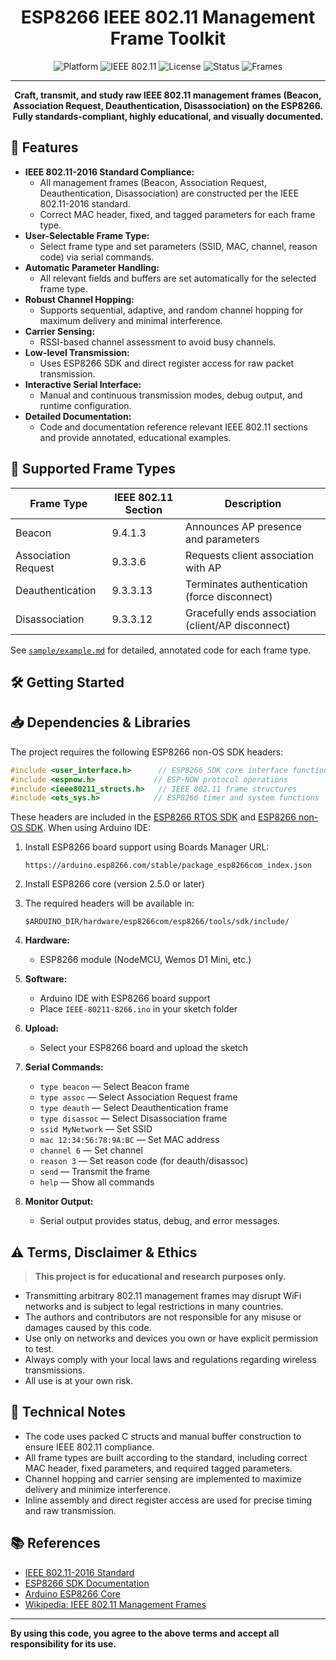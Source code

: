 <div align="center">
  <h1>ESP8266 IEEE 802.11 Management Frame Toolkit</h1>
  
  <p>
    <img src="https://img.shields.io/badge/Platform-ESP8266-blue.svg" alt="Platform">
    <img src="https://img.shields.io/badge/Standard-IEEE%20802.11-ff69b4.svg" alt="IEEE 802.11">
    <img src="https://img.shields.io/badge/License-Educational%20%7C%20Research-important.svg" alt="License">
    <img src="https://img.shields.io/badge/Status-Active-brightgreen.svg" alt="Status">
    <img src="https://img.shields.io/badge/Frames-Beacon%20%7C%20Assoc%20Req%20%7C%20Deauth%20%7C%20Disassoc-orange.svg" alt="Frames">
  </p>
</div>

---


<p align="center">
  <b>Craft, transmit, and study raw IEEE 802.11 management frames (Beacon, Association Request, Deauthentication, Disassociation) on the ESP8266.<br>
  Fully standards-compliant, highly educational, and visually documented.</b>
</p>

## 🚀 Features

- **IEEE 802.11-2016 Standard Compliance:**
  - All management frames (Beacon, Association Request, Deauthentication, Disassociation) are constructed per the IEEE 802.11-2016 standard.
  - Correct MAC header, fixed, and tagged parameters for each frame type.
- **User-Selectable Frame Type:**
  - Select frame type and set parameters (SSID, MAC, channel, reason code) via serial commands.
- **Automatic Parameter Handling:**
  - All relevant fields and buffers are set automatically for the selected frame type.
- **Robust Channel Hopping:**
  - Supports sequential, adaptive, and random channel hopping for maximum delivery and minimal interference.
- **Carrier Sensing:**
  - RSSI-based channel assessment to avoid busy channels.
- **Low-level Transmission:**
  - Uses ESP8266 SDK and direct register access for raw packet transmission.
- **Interactive Serial Interface:**
  - Manual and continuous transmission modes, debug output, and runtime configuration.
- **Detailed Documentation:**
  - Code and documentation reference relevant IEEE 802.11 sections and provide annotated, educational examples.

## 📡 Supported Frame Types

| Frame Type            | IEEE 802.11 Section | Description                                      |
|----------------------|---------------------|--------------------------------------------------|
| Beacon               | 9.4.1.3             | Announces AP presence and parameters              |
| Association Request  | 9.3.3.6             | Requests client association with AP               |
| Deauthentication     | 9.3.3.13            | Terminates authentication (force disconnect)      |
| Disassociation       | 9.3.3.12            | Gracefully ends association (client/AP disconnect)|

See [`sample/example.md`](IEEE-80211-8266/sample/example.md) for detailed, annotated code for each frame type.

## 🛠️ Getting Started
## 📥 Dependencies & Libraries

The project requires the following ESP8266 non-OS SDK headers:

```c
#include <user_interface.h>      // ESP8266 SDK core interface functions
#include <espnow.h>             // ESP-NOW protocol operations
#include <ieee80211_structs.h>   // IEEE 802.11 frame structures
#include <ets_sys.h>            // ESP8266 timer and system functions
```

These headers are included in the [ESP8266 RTOS SDK](https://github.com/espressif/ESP8266_RTOS_SDK) and [ESP8266 non-OS SDK](https://github.com/espressif/ESP8266_NONOS_SDK). When using Arduino IDE:

1. Install ESP8266 board support using Boards Manager URL:
   ```
   https://arduino.esp8266.com/stable/package_esp8266com_index.json
   ```
2. Install ESP8266 core (version 2.5.0 or later)
3. The required headers will be available in:
   ```
   $ARDUINO_DIR/hardware/esp8266com/esp8266/tools/sdk/include/
   ```


1. **Hardware:**
   - ESP8266 module (NodeMCU, Wemos D1 Mini, etc.)
2. **Software:**
   - Arduino IDE with ESP8266 board support
   - Place `IEEE-80211-8266.ino` in your sketch folder
3. **Upload:**
   - Select your ESP8266 board and upload the sketch
4. **Serial Commands:**
   - `type beacon` — Select Beacon frame
   - `type assoc` — Select Association Request frame
   - `type deauth` — Select Deauthentication frame
   - `type disassoc` — Select Disassociation frame
   - `ssid MyNetwork` — Set SSID
   - `mac 12:34:56:78:9A:BC` — Set MAC address
   - `channel 6` — Set channel
   - `reason 3` — Set reason code (for deauth/disassoc)
   - `send` — Transmit the frame
   - `help` — Show all commands
5. **Monitor Output:**
   - Serial output provides status, debug, and error messages.

## ⚠️ Terms, Disclaimer & Ethics

> **This project is for educational and research purposes only.**

- Transmitting arbitrary 802.11 management frames may disrupt WiFi networks and is subject to legal restrictions in many countries.
- The authors and contributors are not responsible for any misuse or damages caused by this code.
- Use only on networks and devices you own or have explicit permission to test.
- Always comply with your local laws and regulations regarding wireless transmissions.
- All use is at your own risk.

## 📝 Technical Notes
- The code uses packed C structs and manual buffer construction to ensure IEEE 802.11 compliance.
- All frame types are built according to the standard, including correct MAC header, fixed parameters, and required tagged parameters.
- Channel hopping and carrier sensing are implemented to maximize delivery and minimize interference.
- Inline assembly and direct register access are used for precise timing and raw transmission.

## 📚 References
- [IEEE 802.11-2016 Standard](https://standards.ieee.org/standard/802_11-2016.html)
- [ESP8266 SDK Documentation](https://docs.espressif.com/projects/esp8266-rtos-sdk/en/latest/esp8266/)
- [Arduino ESP8266 Core](https://github.com/esp8266/Arduino)
- [Wikipedia: IEEE 802.11 Management Frames](https://en.wikipedia.org/wiki/IEEE_802.11#Management_frames)

---
**By using this code, you agree to the above terms and accept all responsibility for its use.**
